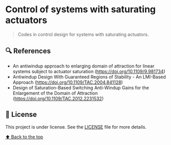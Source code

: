 # Control of systems with saturating actuators

> Codes in control design for systems with saturating actuators.

## 🔍 References
- An antiwindup approach to enlarging domain of attraction for linear systems subject to actuator saturation (https://doi.org/10.1109/9.981734)
- Antiwindup Design With Guaranteed Regions of Stability - An LMI-Based Approach (https://doi.org/10.1109/TAC.2004.841128)
- Design of Saturation-Based Switching Anti-Windup Gains for the Enlargement of the Domain of Attraction (https://doi.org/10.1109/TAC.2012.2231532)

## 📝 License

This project is under license. See the [LICENSE](LICENSE) file for more details.

[⬆ Back to the top](https://github.com/gabrielfreitasm/SAT#control-of-systems-with-saturating-actuators)<br>
